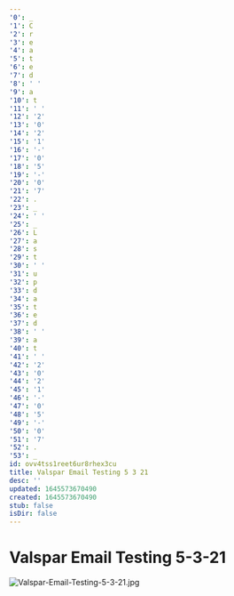 ```yaml
---
'0': _
'1': C
'2': r
'3': e
'4': a
'5': t
'6': e
'7': d
'8': ' '
'9': a
'10': t
'11': ' '
'12': '2'
'13': '0'
'14': '2'
'15': '1'
'16': '-'
'17': '0'
'18': '5'
'19': '-'
'20': '0'
'21': '7'
'22': .
'23': _
'24': ' '
'25': _
'26': L
'27': a
'28': s
'29': t
'30': ' '
'31': u
'32': p
'33': d
'34': a
'35': t
'36': e
'37': d
'38': ' '
'39': a
'40': t
'41': ' '
'42': '2'
'43': '0'
'44': '2'
'45': '1'
'46': '-'
'47': '0'
'48': '5'
'49': '-'
'50': '0'
'51': '7'
'52': .
'53': _
id: ovv4tss1reet6ur8rhex3cu
title: Valspar Email Testing 5 3 21
desc: ''
updated: 1645573670490
created: 1645573670490
stub: false
isDir: false
---
```


# Valspar Email Testing 5-3-21


![Valspar-Email-Testing-5-3-21.jpg](/assets/valspar-email-testing-5-3-21-joeiaqxo2brv.jpg)

